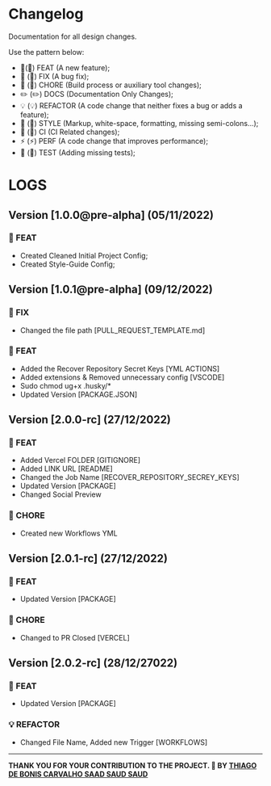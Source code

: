 # Changelog

Documentation for all design changes.

Use the pattern below:

- 🎸(:guitar:) FEAT (A new feature);
- 🐛 (:bug:) FIX (A bug fix);
- 🤖 (:robot:) CHORE (Build process or auxiliary tool changes);
- ✏️ (:pencil2:) DOCS (Documentation Only Changes);
- 💡 (:bulb:) REFACTOR (A code change that neither fixes a bug or adds a feature);
- 💄 (:lipstick:) STYLE (Markup, white-space, formatting, missing semi-colons...);
- 🎡 (:ferris_wheel:) CI (CI Related changes);
- ⚡ (:zap:) PERF (A code change that improves performance);
- 💍 (:ring:) TEST (Adding missing tests);

# LOGS

## Version [1.0.0@pre-alpha] (05/11/2022)

### :guitar: FEAT

- Created Cleaned Initial Project Config;
- Created Style-Guide Config;

## Version [1.0.1@pre-alpha] (09/12/2022)

### :bug: FIX

- Changed the file path [PULL_REQUEST_TEMPLATE.md]

### :guitar: FEAT

- Added the Recover Repository Secret Keys [YML ACTIONS]
- Added extensions & Removed unnecessary config [VSCODE]
- Sudo chmod ug+x .husky/\*
- Updated Version [PACKAGE.JSON]

## Version [2.0.0-rc] (27/12/2022)

### :guitar: FEAT

- Added Vercel FOLDER [GITIGNORE]
- Added LINK URL [README]
- Changed the Job Name [RECOVER_REPOSITORY_SECREY_KEYS]
- Updated Version [PACKAGE]
- Changed Social Preview

### :robot: CHORE

- Created new Workflows YML

## Version [2.0.1-rc] (27/12/2022)

### :guitar: FEAT

- Updated Version [PACKAGE]

### :robot: CHORE

- Changed to PR Closed [VERCEL]

## Version [2.0.2-rc] (28/12/27022)

### :guitar: FEAT

- Updated Version [PACKAGE]

### :bulb: REFACTOR

- Changed File Name, Added new Trigger [WORKFLOWS]

---

**THANK YOU FOR YOUR CONTRIBUTION TO THE PROJECT. 💖
BY [THIAGO DE BONIS CARVALHO SAAD SAUD SAUD](https://www.linkedin.com/in/thiagosaud/)**
